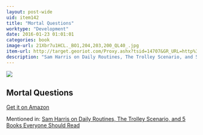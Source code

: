 ```yaml
---
layout: post-wide
uid: item142
title: "Mortal Questions"
worktype: "Development"
date: 2016-01-23 01:01:01
categories: book
image-url: 21Xbr7u1HCL._BO1,204,203,200_QL40_.jpg
item-url: http://target.georiot.com/Proxy.ashx?tsid=14707&GR_URL=http%3A%2F%2Fwww.amazon.com%2FMortal-Questions-Canto-Thomas-Nagel%2Fdp%2F0521406765%2F
description: "Sam Harris on Daily Routines, The Trolley Scenario, and 5 Books Everyone Should Read"
---
```

<a href="http://target.georiot.com/Proxy.ashx?tsid=14707&GR_URL=http%3A%2F%2Fwww.amazon.com%2FMortal-Questions-Canto-Thomas-Nagel%2Fdp%2F0521406765%2F" target="blank"><img src="../../../../img/thumbs/21Xbr7u1HCL._BO1,204,203,200_QL40_.jpg" class="prod-img"></a>
<h2>Mortal Questions</h2>
<p><a href="http://target.georiot.com/Proxy.ashx?tsid=14707&GR_URL=http%3A%2F%2Fwww.amazon.com%2FMortal-Questions-Canto-Thomas-Nagel%2Fdp%2F0521406765%2F" target="blank">Get it on Amazon</a><p>
<p>Mentioned in: <a href="http://fourhourworkweek.com/2015/07/08/sam-harris-on-daily-routines-the-trolley-scenario-and-5-books-everyone-should-read/" target="blank">Sam Harris on Daily Routines, The Trolley Scenario, and 5 Books Everyone Should Read</a></p>
